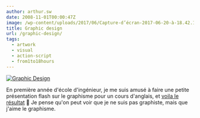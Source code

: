 ```yaml
---
author: arthur.sw
date: 2008-11-01T00:00:47Z
image: /wp-content/uploads/2017/06/Capture-d’écran-2017-06-20-à-18.42.18-thumb.png
title: Graphic design
url: /graphic-design/
tags:
  - artwork
  - visual
  - action-script
  - from1to18hours
---
```


[![Graphic Design](/wp-content/uploads/2017/06/Capture-d’écran-2017-06-20-à-18.42.18.png)](http://arthurmasson.xyz/old/GraphicDesign.html)

En première année d'école d'ingénieur, je me suis amusé à faire une petite présentation flash sur le graphisme pour un cours d'anglais, et [voila le résultat](http://arthurmasson.xyz/old/GraphicDesign.html) 🙂 Je pense qu'on peut voir que je ne suis pas graphiste, mais que j'aime le graphisme.